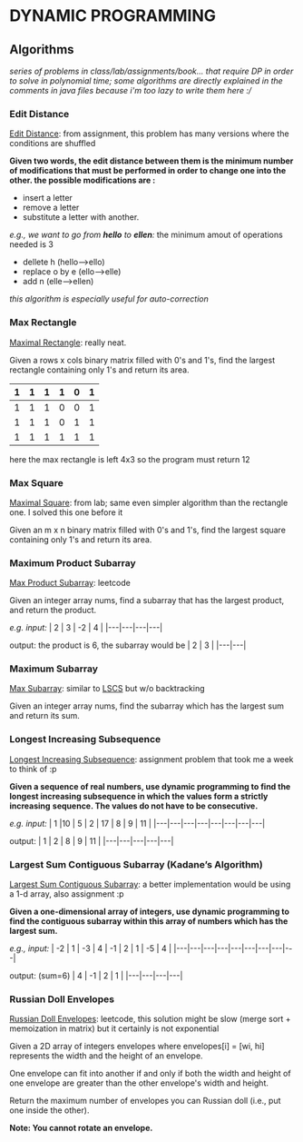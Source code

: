 # DYNAMIC PROGRAMMING

## Algorithms

*series of problems in class/lab/assignments/book... that require DP in order to solve in polynomial time; some algorithms are directly explained in the comments in java files because i'm too lazy to write them here :/*

### Edit Distance

[Edit Distance](./EditDistance.java): from assignment, this problem has many versions where the conditions are shuffled

**Given two words, the edit distance between them is the minimum number
of modifications that must be performed in order to change one into the other. the
possible modifications are :**
* insert a letter
* remove a letter
* substitute a letter with
another.

*e.g., we want to go from ***hello*** to ***ellen***:*
the minimum amout of operations needed is 3
* dellete h (hello-->ello)
* replace o by e (ello-->elle)
* add n (elle-->ellen)

*this algorithm is especially useful for auto-correction*

### Max Rectangle

[Maximal Rectangle](./MaxRectangle.java): really neat.

Given a rows x cols binary matrix filled with 0's and 1's, find the largest rectangle containing only 1's and return its area.

| 1 | 1 | 1 | 1 | 0 | 1 |
|---|---|---|---|---|---|
| 1 | 1 | 1 | 0 | 0 | 1 |
| 1 | 1 | 1 | 0 | 1 | 1 |
| 1 | 1 | 1 | 1 | 1 | 1 |


here the max rectangle is left 4x3 so the program must return 12

### Max Square

[Maximal Square](./MaxSquare.java): from lab; same even simpler algorithm than the rectangle one. I solved this one before it

Given an m x n binary matrix filled with 0's and 1's, find the largest square containing only 1's and return its area.

### Maximum Product Subarray

[Max Product Subarray](MaximumProductSubarray.java): leetcode

Given an integer array nums, find a subarray that has the largest product, and return the product.

*e.g. input:*
| 2 | 3 | -2 | 4 |
|---|---|---|---|

output: the product is 6, the subarray would be
| 2 | 3 |
|---|---|

### Maximum Subarray

[Max Subarray](MaximumSubarray.java): similar to [LSCS](./LargestContiguousSubarray.java) but w/o backtracking

Given an integer array nums, find the subarray which has the largest sum and return its sum.

### Longest Increasing Subsequence 

[Longest Increasing Subsequence](./LIS.java): assignment problem that took me a week to think of :p 

**Given a sequence of real numbers, use dynamic programming to find the**
**longest increasing subsequence in which the values form a strictly increasing**
**sequence. The values do not have to be consecutive.**

*e.g. input:*
| 1 |10 | 5 | 2 | 17 | 8 | 9 | 11 |
|---|---|---|---|---|---|---|---|

output:
| 1 | 2 | 8 | 9 | 11 |
|---|---|---|---|---|

### Largest Sum Contiguous Subarray (Kadane’s Algorithm)

[Largest Sum Contiguous Subarray](./LargestContiguousSubarray.java): a better implementation would be using a 1-d array, also assignment :p 

**Given a one-dimensional array of integers, use dynamic programming to
find the contiguous subarray within this array of numbers which has the largest sum.**

*e.g., input:*
| -2 | 1 | -3 | 4 | -1 | 2 | 1 | -5 | 4 |
|---|---|---|---|---|---|---|---|---|

output: (sum=6)
| 4 | -1 | 2 | 1 |
|---|---|---|---|

### Russian Doll Envelopes

[Russian Doll Envelopes](RussianDoll.java): leetcode, this solution might be slow (merge sort + memoization in matrix) but it certainly is not exponential

Given a 2D array of integers envelopes where envelopes[i] = [wi, hi] represents the width and the height of an envelope.

One envelope can fit into another if and only if both the width and height of one envelope are greater than the other envelope's width and height.

Return the maximum number of envelopes you can Russian doll (i.e., put one inside the other).

**Note: You cannot rotate an envelope.**
